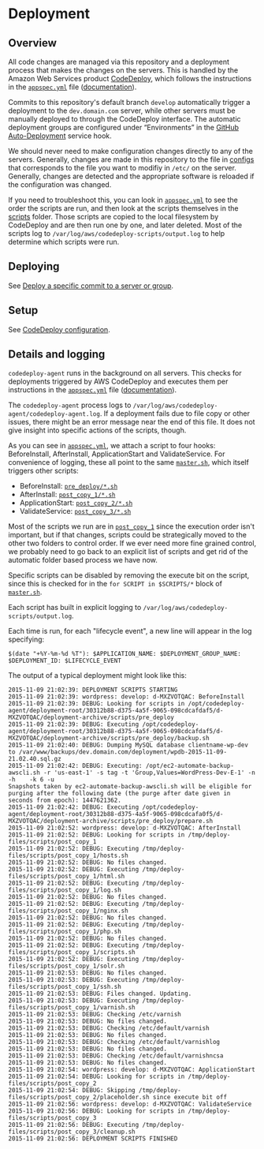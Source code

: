 # Deployment

## Overview

All code changes are managed via this repository and a deployment process that makes the changes on the servers. This is handled by the Amazon Web Services product [CodeDeploy](https://aws.amazon.com/codedeploy), which follows the instructions in the [`appspec.yml`](../../../appspec.yml) file ([documentation](http://docs.aws.amazon.com/codedeploy/latest/userguide/app-spec-ref.html)).

Commits to this repository's default branch `develop` automatically trigger a deployment to the `dev.domain.com` server, while other servers must be manually deployed to through the CodeDeploy interface. The automatic deployment groups are configured under “Environments” in the [GitHub Auto-Deployment](#) service hook.

We should never need to make configuration changes directly to any of the servers. Generally, changes are made in this repository to the file in [configs](configs) that corresponds to the file you want to modifiy in `/etc/` on the server. Generally, changes are detected and the appropriate software is reloaded if the configuration was changed.

If you need to troubleshoot this, you can look in [`appspec.yml`](appspec.yml) to see the order the scripts are run, and then look at the scripts themselves in the [scripts](scripts) folder. Those scripts are copied to the local filesystem by CodeDeploy and are then run one by one, and later deleted. Most of the scripts log to `/var/log/aws/codedeploy-scripts/output.log` to help determine which scripts were run.

## Deploying

See [Deploy a specific commit to a server or group](deploy_from_github).

## Setup

See [CodeDeploy configuration](codedeploy_configuration).

## Details and logging

`codedeploy-agent` runs in the background on all servers. This checks for deployments triggered by AWS CodeDeploy and executes them per instructions in the [`appspec.yml`](../../../appspec.yml) file ([documentation](http://docs.aws.amazon.com/codedeploy/latest/userguide/app-spec-ref.html)). 

The `codedeploy-agent` process logs to `/var/log/aws/codedeploy-agent/codedeploy-agent.log`. If a deployment fails due to file copy or other issues, there might be an error message near the end of this file. It does not give insight into specific actions of the scripts, though.

As you can see in [`appspec.yml`](../../../appspec.yml), we attach a script to four hooks: BeforeInstall, AfterInstall, ApplicationStart and ValidateService. For convenience of logging, these all point to the same [`master.sh`](../../../scripts/master.sh), which itself triggers other scripts:

* BeforeInstall:  [`pre_deploy/*.sh`](../../../scripts/pre_deploy)
* AfterInstall:  [`post_copy_1/*.sh`](../../../scripts/post_copy_1)
* ApplicationStart:  [`post_copy_2/*.sh`](../../../scripts/post_copy_2)
* ValidateService:  [`post_copy_3/*.sh`](../../../scripts/post_copy_3)

Most of the scripts we run are in [`post_copy_1`](../../../scripts/post_copy_1) since the execution order isn't important, but if that changes, scripts could be strategically moved to the other two folders to control order. If we ever need more fine grained control, we probably need to go back to an explicit list of scripts and get rid of the automatic folder based process we have now.

Specific scripts can be disabled by removing the execute bit on the script, since this is checked for in the `for SCRIPT in $SCRIPTS/*` block of [`master.sh`](../../../scripts/master.sh).

Each script has built in explicit logging to `/var/log/aws/codedeploy-scripts/output.log`.

Each time  is run, for each "lifecycle event", a new line will appear in the log specifying:

    $(date "+%Y-%m-%d %T"): $APPLICATION_NAME: $DEPLOYMENT_GROUP_NAME: $DEPLOYMENT_ID: $LIFECYCLE_EVENT

The output of a typical deployment might look like this:

	2015-11-09 21:02:39: DEPLOYMENT SCRIPTS STARTING
	2015-11-09 21:02:39: wordpress: develop: d-MXZVOTQAC: BeforeInstall
	2015-11-09 21:02:39: DEBUG: Looking for scripts in /opt/codedeploy-agent/deployment-root/30312b88-d375-4a5f-9065-098cdcafdaf5/d-MXZVOTQAC/deployment-archive/scripts/pre_deploy
	2015-11-09 21:02:39: DEBUG: Executing /opt/codedeploy-agent/deployment-root/30312b88-d375-4a5f-9065-098cdcafdaf5/d-MXZVOTQAC/deployment-archive/scripts/pre_deploy/backup.sh
	2015-11-09 21:02:40: DEBUG: Dumping MySQL database clientname-wp-dev to /var/www/backups/dev.domain.com/deployment/wpdb-2015-11-09-21.02.40.sql.gz
	2015-11-09 21:02:42: DEBUG: Executing: /opt/ec2-automate-backup-awscli.sh -r 'us-east-1' -s tag -t 'Group,Values=WordPress-Dev-E-1' -n -h    -k 6 -u
	Snapshots taken by ec2-automate-backup-awscli.sh will be eligible for purging after the following date (the purge after date given in seconds from epoch): 1447621362.
	2015-11-09 21:02:42: DEBUG: Executing /opt/codedeploy-agent/deployment-root/30312b88-d375-4a5f-9065-098cdcafa0f5/d-MXZVOTQAC/deployment-archive/scripts/pre_deploy/prepare.sh
	2015-11-09 21:02:52: wordpress: develop: d-MXZVOTQAC: AfterInstall
	2015-11-09 21:02:52: DEBUG: Looking for scripts in /tmp/deploy-files/scripts/post_copy_1
	2015-11-09 21:02:52: DEBUG: Executing /tmp/deploy-files/scripts/post_copy_1/hosts.sh
	2015-11-09 21:02:52: DEBUG: No files changed.
	2015-11-09 21:02:52: DEBUG: Executing /tmp/deploy-files/scripts/post_copy_1/html.sh
	2015-11-09 21:02:52: DEBUG: Executing /tmp/deploy-files/scripts/post_copy_1/log.sh
	2015-11-09 21:02:52: DEBUG: No files changed.
	2015-11-09 21:02:52: DEBUG: Executing /tmp/deploy-files/scripts/post_copy_1/nginx.sh
	2015-11-09 21:02:52: DEBUG: No files changed.
	2015-11-09 21:02:52: DEBUG: Executing /tmp/deploy-files/scripts/post_copy_1/php.sh
	2015-11-09 21:02:52: DEBUG: No files changed.
	2015-11-09 21:02:52: DEBUG: Executing /tmp/deploy-files/scripts/post_copy_1/scripts.sh
	2015-11-09 21:02:52: DEBUG: Executing /tmp/deploy-files/scripts/post_copy_1/solr.sh
	2015-11-09 21:02:53: DEBUG: No files changed.
	2015-11-09 21:02:53: DEBUG: Executing /tmp/deploy-files/scripts/post_copy_1/ssh.sh
	2015-11-09 21:02:53: DEBUG: Files changed. Updating.
	2015-11-09 21:02:53: DEBUG: Executing /tmp/deploy-files/scripts/post_copy_1/varnish.sh
	2015-11-09 21:02:53: DEBUG: Checking /etc/varnish
	2015-11-09 21:02:53: DEBUG: No files changed.
	2015-11-09 21:02:53: DEBUG: Checking /etc/default/varnish
	2015-11-09 21:02:53: DEBUG: No files changed.
	2015-11-09 21:02:53: DEBUG: Checking /etc/default/varnishlog
	2015-11-09 21:02:53: DEBUG: No files changed.
	2015-11-09 21:02:53: DEBUG: Checking /etc/default/varnishncsa
	2015-11-09 21:02:53: DEBUG: No files changed.
	2015-11-09 21:02:54: wordpress: develop: d-MXZVOTQAC: ApplicationStart
	2015-11-09 21:02:54: DEBUG: Looking for scripts in /tmp/deploy-files/scripts/post_copy_2
	2015-11-09 21:02:54: DEBUG: Skipping /tmp/deploy-files/scripts/post_copy_2/placeholder.sh since execute bit off
	2015-11-09 21:02:56: wordpress: develop: d-MXZVOTQAC: ValidateService
	2015-11-09 21:02:56: DEBUG: Looking for scripts in /tmp/deploy-files/scripts/post_copy_3
	2015-11-09 21:02:56: DEBUG: Executing /tmp/deploy-files/scripts/post_copy_3/cleanup.sh
	2015-11-09 21:02:56: DEPLOYMENT SCRIPTS FINISHED
